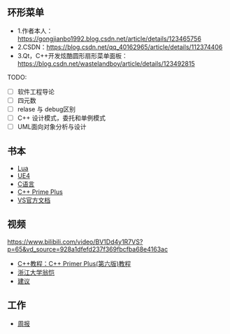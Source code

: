 ## 环形菜单
- 1.作者本人：https://gongjianbo1992.blog.csdn.net/article/details/123465756
- 2.CSDN：https://blog.csdn.net/qq_40162965/article/details/112374406
- 3.Qt，C++开发炫酷圆形扇形菜单面板：https://blog.csdn.net/wastelandboy/article/details/123492815

TODO:
- [ ] 软件工程导论
- [ ] 四元数
- [ ] relase 与 debug区别
- [ ] C++ 设计模式，委托和单例模式
- [ ] UML面向对象分析与设计

## 书本
- [Lua](Lua)
- [UE4](Unreal%20Engine)
- [C语言](C-Learning)
- [C++ Prime Plus](C++%20Primer%20Plus)
- [VS官方文档](https://docs.microsoft.com/zh-cn/visualstudio/debugger/debugger-feature-tour)

## 视频
https://www.bilibili.com/video/BV1Dd4y1R7VS?p=65&vd_source=928a1dfefd237f369fbcfba68e4163ac
- [C++教程：C++ Primer Plus(第六版)教程](https://www.bilibili.com/video/BV1Yv411t7qe?spm_id_from=333.999.0.0)
- [浙江大学翁恺](https://www.bilibili.com/video/BV1dE41167hJ)
- [建议](suggestion)

##  工作
- [周报](Work/周报.md)


